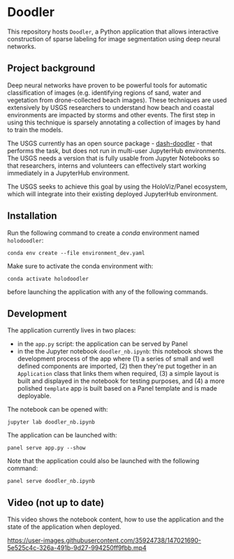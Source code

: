 # Doodler

This repository hosts `Doodler`, a Python application that allows interactive construction of sparse labeling for image segmentation using deep neural networks.

## Project background

Deep neural networks have proven to be powerful tools for automatic classification of images (e.g. identifying regions of sand, water and vegetation from drone-collected beach images).  These techniques are used extensively by USGS researchers to understand how beach and coastal environments are impacted by storms and other events. The first step in using this technique is sparsely annotating a collection of images by hand to train the models.

The USGS currently has an open source package - [dash-doodler](https://github.com/dbuscombe-usgs/dash_doodler) - that performs the task, but does not run in multi-user JupyterHub environments. The USGS needs a version that is fully usable from Jupyter Notebooks so that researchers, interns and volunteers can effectively start working immediately in a JupyterHub environment.

The USGS seeks to achieve this goal by using the HoloViz/Panel ecosystem, which will integrate into their existing deployed JupyterHub environment.  

## Installation

Run the following command to create a *conda* environment named `holodoodler`:

```
conda env create --file environment_dev.yaml
```
Make sure to activate the conda environment with:
```
conda activate holodoodler
```
before launching the application with any of the following commands.

## Development

The application currently lives in two places:
* in the `app.py` script: the application can be served by Panel
* in the the Jupyter notebook `doodler_nb.ipynb`: this notebook shows the development process of the app where (1) a series of small and well defined components are imported, (2) then they're put together in an `Application` class that links them when required, (3) a simple layout is built and displayed in the notebook for testing purposes, and (4) a more polished `template` app is built based on a Panel template and is made deployable.

The notebook can be opened with:

```
jupyter lab doodler_nb.ipynb
```

The application can be launched with:

```
panel serve app.py --show
```

Note that the application could also be launched with the following command:

```
panel serve doodler_nb.ipynb
```

## Video (not up to date)

This video shows the notebook content, how to use the application and the state of the application when deployed.


https://user-images.githubusercontent.com/35924738/147021690-5e525c4c-326a-491b-9d27-994250ff9fbb.mp4

